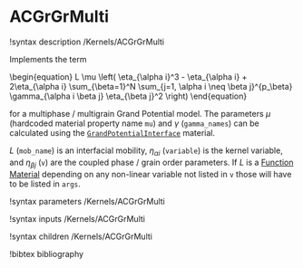 # ACGrGrMulti

!syntax description /Kernels/ACGrGrMulti

Implements the term

\begin{equation}
L \mu \left( \eta_{\alpha i}^3 - \eta_{\alpha i} + 2\eta_{\alpha i} \sum_{\beta=1}^N
\sum_{j=1, \alpha i \neq \beta j}^{p_\beta} \gamma_{\alpha i \beta j} \eta_{\beta j}^2 \right)
\end{equation}

for a multiphase / multigrain Grand Potential model. The parameters $\mu$
(hardcoded material property name `mu`) and $\gamma$ (`gamma_names`) can be
calculated using the [`GrandPotentialInterface`](/GrandPotentialInterface.md)
material.

$L$ (`mob_name`) is an interfacial mobility, $\eta_{\alpha i}$ (`variable`) is
the kernel variable, and $\eta_{\beta j}$ (`v`) are the coupled phase / grain
order parameters. If $L$ is a [Function Material](/FunctionMaterials.md)
depending on any non-linear variable not listed in `v` those will have to be
listed in `args`.

!syntax parameters /Kernels/ACGrGrMulti

!syntax inputs /Kernels/ACGrGrMulti

!syntax children /Kernels/ACGrGrMulti

!bibtex bibliography
